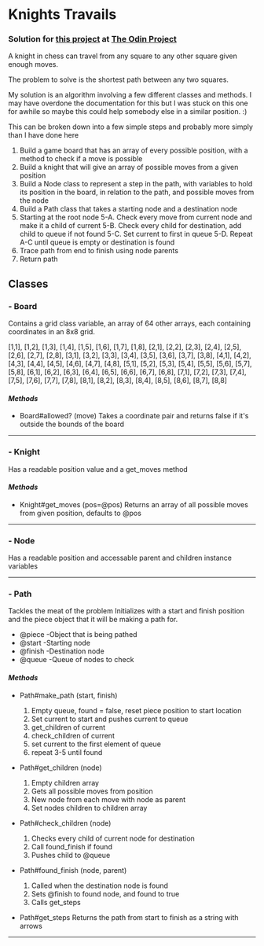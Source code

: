 # Knights Travails
### Solution for [this project](https://www.theodinproject.com/lessons/knights-travails) at [The Odin Project](https://www.theodinproject.com)

A knight in chess can travel from any square to any other square given enough moves.

The problem to solve is the shortest path between any two squares.

My solution is an algorithm involving a few different classes and methods.
I may have overdone the documentation for this but I was stuck on this one for awhile so maybe this could help somebody else in a similar position. :)

This can be broken down into a few simple steps and probably more simply than I have done here

1. Build a game board that has an array of every possible position, with a method to check if a move is possible
2. Build a knight that will give an array of possible moves from a given position
3. Build a Node class to represent a step in the path, with variables to hold its position in the board, in relation to the path, and possible moves from the node
4. Build a Path class that takes a starting node and a destination node
5. Starting at the root node
  5-A. Check every move from current node and make it a child of current
  5-B. Check every child for destination, add child to queue if not found
  5-C. Set current to first in queue
  5-D. Repeat A-C until queue is empty or destination is found
6. Trace path from end to finish using node parents
7. Return path

## **Classes**
### - Board
  Contains a grid class variable, an array of 64 other arrays, each containing coordinates in an 8x8 grid.
  
  [1,1], [1,2], [1,3], [1,4], [1,5], [1,6], [1,7], [1,8],
  [2,1], [2,2], [2,3], [2,4], [2,5], [2,6], [2,7], [2,8],
  [3,1], [3,2], [3,3], [3,4], [3,5], [3,6], [3,7], [3,8],
  [4,1], [4,2], [4,3], [4,4], [4,5], [4,6], [4,7], [4,8],
  [5,1], [5,2], [5,3], [5,4], [5,5], [5,6], [5,7], [5,8],
  [6,1], [6,2], [6,3], [6,4], [6,5], [6,6], [6,7], [6,8],
  [7,1], [7,2], [7,3], [7,4], [7,5], [7,6], [7,7], [7,8],
  [8,1], [8,2], [8,3], [8,4], [8,5], [8,6], [8,7], [8,8]
  
#### *Methods*
  - Board#allowed? (move)
    Takes a coordinate pair and returns false if it's outside the bounds of the board
    
---    
### - Knight
  Has a readable position value and a get_moves method

#### *Methods*
  - Knight#get_moves (pos=@pos)
    Returns an array of all possible moves from given position, defaults to @pos
    
--- 
### - Node
   Has a readable position and accessable parent and children instance variables
   
--- 
### - Path
  Tackles the meat of the problem
  Initializes with a start and finish position and the piece object that it will be making a path for.
  - @piece -Object that is being pathed
  - @start -Starting node
  - @finish -Destination node
  - @queue -Queue of nodes to check

#### *Methods*
  - Path#make_path (start, finish)
    1. Empty queue, found = false, reset piece position to start location
    2. Set current to start and pushes current to queue
    3. get_children of current
    4. check_children of current
    5. set current to the first element of queue
    6. repeat 3-5 until found

  - Path#get_children (node)
    1. Empty children array
    2. Gets all possible moves from position
    3. New node from each move with node as parent
    4. Set nodes children to children array 

  - Path#check_children (node)
    1. Checks every child of current node for destination
    2. Call found_finish if found
    3. Pushes child to @queue

  - Path#found_finish (node, parent)
    1. Called when the destination node is found 
    2. Sets @finish to found node, and found to true
    3. Calls get_steps

  - Path#get_steps
    Returns the path from start to finish as a string with arrows
--- 

